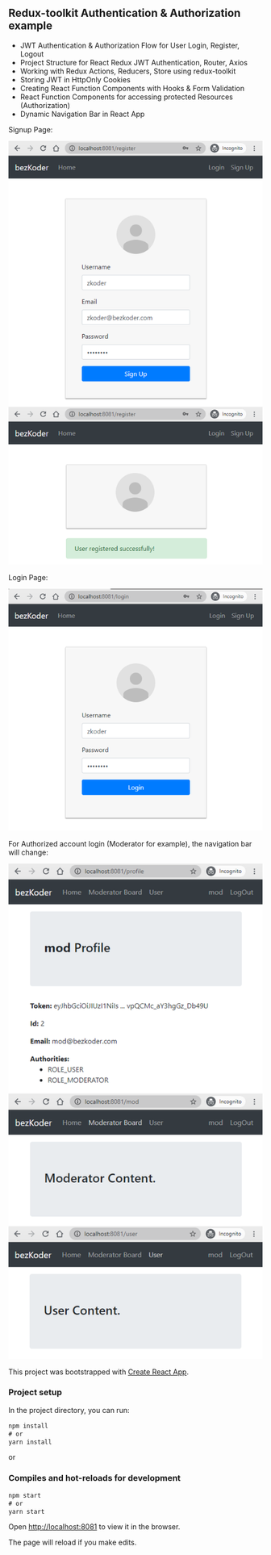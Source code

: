 ## Redux-toolkit Authentication & Authorization example

- JWT Authentication & Authorization Flow for User Login, Register, Logout
- Project Structure for React Redux JWT Authentication, Router, Axios
- Working with Redux Actions, Reducers, Store using redux-toolkit
- Storing JWT in HttpOnly Cookies
- Creating React Function Components with Hooks & Form Validation
- React Function Components for accessing protected Resources (Authorization)
- Dynamic Navigation Bar in React App

Signup Page:

![redux-toolkit-authentication-signup](redux-toolkit-authentication-signup.png)

Login Page:

![redux-toolkit-authentication-login](redux-toolkit-authentication-login.png)

For Authorized account login (Moderator for example), the navigation bar will change:

![redux-toolkit-authorization](redux-toolkit-authorization.png)

This project was bootstrapped with [Create React App](https://github.com/facebook/create-react-app).

### Project setup

In the project directory, you can run:

```
npm install
# or
yarn install
```

or

### Compiles and hot-reloads for development

```
npm start
# or
yarn start
```

Open [http://localhost:8081](http://localhost:8081) to view it in the browser.

The page will reload if you make edits.
